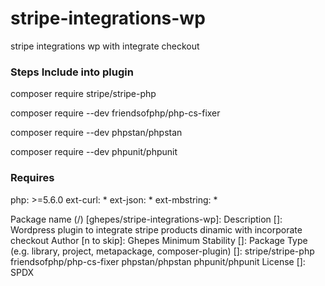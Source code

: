 # stripe-integrations-wp
stripe integrations wp with integrate checkout

### Steps Include into plugin
composer require stripe/stripe-php

composer require --dev friendsofphp/php-cs-fixer

composer require --dev phpstan/phpstan

composer require --dev phpunit/phpunit

### Requires

php: >=5.6.0
ext-curl: *
ext-json: *
ext-mbstring: *



Package name (<vendor>/<name>) [ghepes/stripe-integrations-wp]:
Description []: Wordpress plugin to integrate stripe products dinamic with incorporate checkout
Author [n to skip]: Ghepes
Minimum Stability []: 
Package Type (e.g. library, project, metapackage, composer-plugin) []: stripe/stripe-php friendsofphp/php-cs-fixer phpstan/phpstan phpunit/phpunit
License []: SPDX